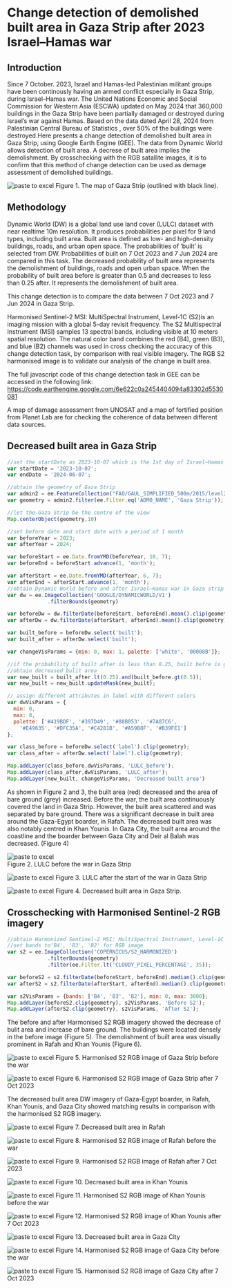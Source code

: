 # Change detection of demolished built area in Gaza Strip after 2023 Israel–Hamas war
## Introduction
Since 7 October. 2023, Israel and Hamas-led Palestinian militant groups have been continously having an armed conflict especially in Gaza Strip, during Israel–Hamas war. The United Nations Economic and Social Commission for Western Asia (ESCWA) updated on May 2024 that 360,000 buildings in the Gaza Strip have been partially damaged or destroyed during Israel’s war against Hamas. Based on the data dated April 28, 2024 from Palestinian Central Bureau of Statistics , over 50% of the buildings were destroyed.Here presents a change detection of demolished built area in Gaza Strip, using Google Earth Engine (GEE). The data from Dynamic World allows detection of built area. A decrese of built area implies the demolishment. By crosschecking with the RGB satallite images, it is to confirm that this method of change detection can be used as demage assessment of demolished buildings.

![paste to excel](mapGaza.PNG)
Figure 1. The map of Gaza Strip (outlined with black line).

## Methodology
Dynamic World (DW) is a global land use land cover (LULC) dataset with near realtime 10m resolution. It produces probabilities per pixel for 9 land types, including built area. Built area is defined as low- and high-density buildings, roads, and urban open space. The probabilities of ‘built’ is selected from DW. Probabilities of built on 7 Oct 2023 and 7 Jun 2024 are compared in this task. The decreased probability of built area represents the demolishment of buildings, roads and open urban space. When the probability of built area before is greater than 0.5 and decreases to less than 0.25 after. It represents the demolishment of built area.

This change detection is to compare the data between 7 Oct 2023 and 7 Jun 2024 in Gaza Strip.

Harmonised Sentinel-2 MSI: MultiSpectral Instrument, Level-1C (S2)is an imaging mission with a global 5-day revisit frequency. The S2 Multispectral Instrument (MSI) samples 13 spectral bands, including visible at 10 meters spatial resolution. The natural color band combines the red (B4), green (B3), and blue (B2) channels was used in cross checking the accuracy of this change detection task, by comparison with real visible imagery. The RGB S2 harmonised image is to validate our analysis of the change in built area.

The full javascript code of this change detection task in GEE can be accessed in the following link:
https://code.earthengine.google.com/6e622c0a2454404094a83302d5530081

A map of damage assessment from UNOSAT and a map of fortified position from Planet Lab are for checking the coherence of data between different data sources.


## Decreased built area in Gaza Strip

```javascript
//set the startDate as 2023-10-07 which is the 1st day of Israel–Hamas war and endDate as 2024-06-07 which is 8 months after the start 
var startDate = '2023-10-07';
var endDate = '2024-06-07';

//obtain the geometry of Gaza Strip
var admin2 = ee.FeatureCollection("FAO/GAUL_SIMPLIFIED_500m/2015/level2");
var geometry = admin2.filter(ee.Filter.eq('ADM0_NAME', 'Gaza Strip'));

//let the Gaza Strip be the centre of the view
Map.centerObject(geometry,10)

//set before date and start date with a period of 1 month
var beforeYear = 2023;
var afterYear = 2024;

var beforeStart = ee.Date.fromYMD(beforeYear, 10, 7);
var beforeEnd = beforeStart.advance(1, 'month');

var afterStart = ee.Date.fromYMD(afterYear, 6, 7);
var afterEnd = afterStart.advance(1, 'month');
//obtain Dynamic World before and after Israel–Hamas war in Gaza strip
var dw = ee.ImageCollection('GOOGLE/DYNAMICWORLD/V1')
             .filterBounds(geometry)

var beforeDw = dw.filterDate(beforeStart, beforeEnd).mean().clip(geometry);
var afterDw = dw.filterDate(afterStart, afterEnd).mean().clip(geometry);

var built_before = beforeDw.select('built');
var built_after = afterDw.select('built');

var changeVisParams = {min: 0, max: 1, palette: ['white', '00008B']};

//if the probability of built after is less than 0.25, built befre is greater than 0.5
//obtain decreased bulit area
var new_built = built_after.lt(0.25).and(built_before.gt(0.5));
var new_built = new_built.updateMask(new_built);

// assign different attributes in label with different colors
var dwVisParams = {
  min: 0,
  max: 8,
  palette: ['#419BDF', '#397D49', '#88B053', '#7A87C6',
    '#E49635', '#DFC35A', '#C4281B', '#A59B8F', '#B39FE1']
};

var class_before = beforeDw.select('label').clip(geometry);
var class_after = afterDw.select('label').clip(geometry);

Map.addLayer(class_before,dwVisParams, 'LULC_before');
Map.addLayer(class_after,dwVisParams, 'LULC_after');
Map.addLayer(new_built, changeVisParams, 'Decreased built area')

```


As shown in Figure 2 and 3, the built area (red) decreased and the area of bare ground (grey) increased. Before the war, the built area continuously covered the land in Gaza Strip. However, the built area scattered and was separated by bare ground. There was a significant decrease in built area around the Gaza-Egypt boarder, in Rafah. The decreased built area was also notably centred in Khan Younis. In Gaza City, the built area around the coastline and the boarder between Gaza City and Deir al Balah was decreased. (Figure 4)

![paste to excel](lulcBefore.PNG)    
Figure 2. LULC before the war in Gaza Strip


![paste to excel](lulcAfter.PNG)
Figure 3. LULC after the start of the war in Gaza Strip

![paste to excel](area.PNG)
Figure 4. Decreased built area in Gaza Strip.


## Crosschecking with Harmonised Sentinel-2 RGB imagery

```javascript
//obtain Harmonized Sentinel-2 MSI: MultiSpectral Instrument, Level-1C before and after Israel–Hamas war in Gaza strip
//set bands to'B4', 'B3', 'B2' for RGB image
var s2 = ee.ImageCollection('COPERNICUS/S2_HARMONIZED')
             .filterBounds(geometry)
             .filter(ee.Filter.lt('CLOUDY_PIXEL_PERCENTAGE', 35));

var beforeS2 = s2.filterDate(beforeStart, beforeEnd).median().clip(geometry);
var afterS2 = s2.filterDate(afterStart, afterEnd).median().clip(geometry);

var s2VisParams = {bands: ['B4', 'B3', 'B2'], min: 0, max: 3000};
Map.addLayer(beforeS2.clip(geometry), s2VisParams, 'Before S2');
Map.addLayer(afterS2.clip(geometry), s2VisParams, 'After S2');
```

The before and after Harmonised S2 RGB imagery showed the decrease of bulit area and increase of bare ground. The buildings were located densely in the before image (Figure 5). The demolishment of built area was visually prominent in Rafah and Khan Younis (Figure 6).

![paste to excel](S2before.PNG)
Figure 5. Harmonised S2 RGB image of Gaza Strip before the war

![paste to excel](S2After.PNG)
Figure 6. Harmonised S2 RGB image of Gaza Strip after 7 Oct 2023


The decreased bulit area DW imagery of Gaza-Egypt boarder, in Rafah, Khan Younis, and Gaza City showed matching results in comparison with the harmonised S2 RGB imagery.


![paste to excel](rafah/rafah_area.PNG)
Figure 7. Decreased built area in Rafah

![paste to excel](rafah/rafah_after_s2.PNG)
Figure 8. Harmonised S2 RGB image of Rafah before the war

![paste to excel](rafah/rafah_before_s2.PNG)
Figure 9. Harmonised S2 RGB image of Rafah after 7 Oct 2023


![paste to excel](KhanYounis/KhanYounis_area.PNG)
Figure 10. Decreased built area in Khan Younis

![paste to excel](KhanYounis/KhanYounis_after_s2.PNG)
Figure 11. Harmonised S2 RGB image of Khan Younis before the war

![paste to excel](KhanYounis/KhanYounis_before_s2.PNG)
Figure 12. Harmonised S2 RGB image of Khan Younis after 7 Oct 2023



![paste to excel](gaza/gaza_area.PNG)
Figure 13. Decreased built area in Gaza City

![paste to excel](gaza/gaza_after_s2.PNG)
Figure 14. Harmonised S2 RGB image of Gaza City before the war

![paste to excel](gaza/gaza_before_s2.PNG)
Figure 15. Harmonised S2 RGB image of Gaza City after 7 Oct 2023


